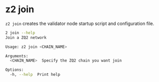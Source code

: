 # z2 join

`z2 join` creates the validator node startup script and configuration file.

```bash
2 join --help
Join a ZQ2 network

Usage: z2 join <CHAIN_NAME>

Arguments:
  <CHAIN_NAME>  Specify the ZQ2 chain you want join

Options:
  -h, --help  Print help

```